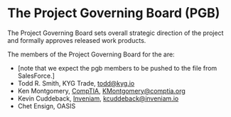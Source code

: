# The <open-project-name> Project Governing Board (PGB)

The <open-project-name> Project Governing Board sets overall strategic direction of the project and formally approves released work products. 

The members of the Project Governing Board for the <open-project-name> are: 

- [note that we expect the pgb members to be pushed to the file from SalesForce.]
- Todd R. Smith, KYG Trade, [todd@kyg.io](mailto:todd@kyg.io)
- Ken Montgomery, [CompTIA](https://www.comptia.org/home), [KMontgomery@comptia.org](mailto:KMontgomery@comptia.org)
- Kevin Cuddeback, [Inveniam](https://inveniam.io/), [kcuddeback@inveniam.io](mailto:kcuddeback@inveniam.io)
- Chet Ensign, OASIS

